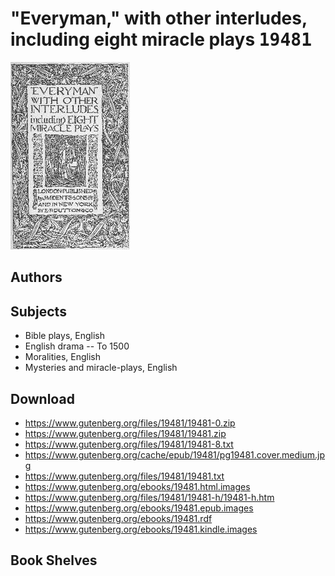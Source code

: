 # "Everyman," with other interludes, including eight miracle plays <kbd>19481</kbd>

![](./cover.medium.jpg "")

## Authors



## Subjects


 - Bible plays, English
 - English drama -- To 1500
 - Moralities, English
 - Mysteries and miracle-plays, English

## Download


 - https://www.gutenberg.org/files/19481/19481-0.zip
 - https://www.gutenberg.org/files/19481/19481.zip
 - https://www.gutenberg.org/files/19481/19481-8.txt
 - https://www.gutenberg.org/cache/epub/19481/pg19481.cover.medium.jpg
 - https://www.gutenberg.org/files/19481/19481.txt
 - https://www.gutenberg.org/ebooks/19481.html.images
 - https://www.gutenberg.org/files/19481/19481-h/19481-h.htm
 - https://www.gutenberg.org/ebooks/19481.epub.images
 - https://www.gutenberg.org/ebooks/19481.rdf
 - https://www.gutenberg.org/ebooks/19481.kindle.images

## Book Shelves


